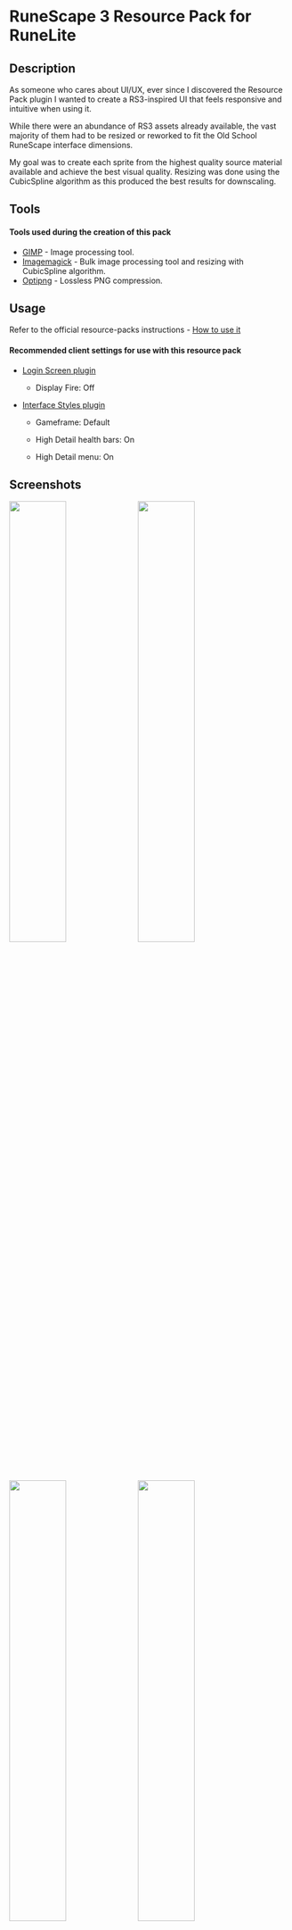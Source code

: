 # RuneScape 3 Resource Pack for RuneLite

## Description

As someone who cares about UI/UX, ever since I discovered the Resource Pack plugin I wanted to create a RS3-inspired UI that feels responsive and intuitive when using it. 

While there were an abundance of RS3 assets already available, the vast majority of them had to be resized or reworked to fit the Old School RuneScape interface dimensions.

My goal was to create each sprite from the highest quality source material available and achieve the best visual quality. Resizing was done using the CubicSpline algorithm as this produced the best results for downscaling. 

## Tools

#### Tools used during the creation of this pack
* [GIMP](https://www.gimp.org/) - Image processing tool.
* [Imagemagick](https://github.com/ImageMagick/ImageMagick) - Bulk image processing tool and resizing with CubicSpline algorithm.
* [Optipng](http://optipng.sourceforge.net/) - Lossless PNG compression.

## Usage 

Refer to the official resource-packs instructions - 
[How to use it](https://github.com/melkypie/resource-packs#how-to-use-it)

#### Recommended client settings for use with this resource pack

* [Login Screen plugin](https://github.com/runelite/runelite/wiki/Login-Screen)

  * Display Fire: Off

* [Interface Styles plugin](https://github.com/runelite/runelite/wiki/Interface-Styles) 

  * Gameframe: Default

  * High Detail health bars: On

  * High Detail menu: On



## Screenshots

<img src="https://user-images.githubusercontent.com/20504972/166666513-2df5178a-eefb-4b8e-8f47-a652be015b1d.png" width="45%"></img> <img src="https://user-images.githubusercontent.com/20504972/166666528-5d64a8eb-9698-41cb-9ccf-27bb237c2f28.png" width="45%"></img> <img src="https://user-images.githubusercontent.com/20504972/166922522-9cb8d9e7-b12d-4865-8670-b9698d29cc32.png" width="45%"></img> <img src="https://user-images.githubusercontent.com/20504972/166666567-bf60b3c0-1a67-462b-9c9c-e85f6209468c.png" width="45%"></img> <img src="https://user-images.githubusercontent.com/20504972/166666598-6f78f018-78d2-4208-91bf-aab09235f076.png" width="45%"></img> <img src="https://user-images.githubusercontent.com/20504972/166666581-b3a38f07-9bac-4f32-85cc-626c4dfe073f.png" width="45%"></img> 


## Credits

* Jagex - RuneScape assets and artwork
* manpaint - providing RuneScape sprite sheets to the community
* melkypie - creating the resource pack plugin
* Shredit - creating the 2012 resource pack, which served as a base and inspiration.
* RuneScape Wiki - resources, info, assets and historical record of UI changes.

